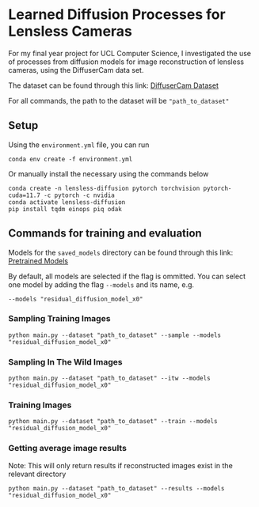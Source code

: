 # Learned Diffusion Processes for Lensless Cameras

For my final year project for UCL Computer Science, I investigated the use of processes from diffusion models for image reconstruction of lensless cameras, using the DiffuserCam data set.

The dataset can be found through this link: [DiffuserCam Dataset](https://waller-lab.github.io/LenslessLearning/dataset.html)

For all commands, the path to the dataset will be `"path_to_dataset"`

## Setup

Using the `environment.yml` file, you can run

    conda env create -f environment.yml

Or manually install the necessary using the commands below

    conda create -n lensless-diffusion pytorch torchvision pytorch-cuda=11.7 -c pytorch -c nvidia
    conda activate lensless-diffusion
    pip install tqdm einops piq odak

## Commands for training and evaluation

Models for the `saved_models` directory can be found through this link: [Pretrained Models](https://liveuclac-my.sharepoint.com/:f:/g/personal/zcabson_ucl_ac_uk/Ej6XsdayLeRBsxO2p0V5eOUBsX9xyfb5c_mxJx5JvMoLPQ?e=flLKQ3)

By default, all models are selected if the flag is ommitted. You can select one model by adding the flag `--models` and its name, e.g.

    --models "residual_diffusion_model_x0"

### Sampling Training Images

    python main.py --dataset "path_to_dataset" --sample --models "residual_diffusion_model_x0"

### Sampling In The Wild Images

    python main.py --dataset "path_to_dataset" --itw --models "residual_diffusion_model_x0"

### Training Images

    python main.py --dataset "path_to_dataset" --train --models "residual_diffusion_model_x0"

### Getting average image results

Note: This will only return results if reconstructed images exist in the relevant directory

    python main.py --dataset "path_to_dataset" --results --models "residual_diffusion_model_x0"
